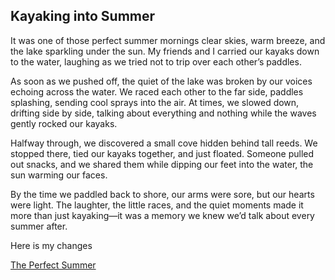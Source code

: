 ## Kayaking into Summer

It was one of those perfect summer mornings clear skies, warm breeze, and the lake sparkling under the sun. My friends and I carried our kayaks down to the water, laughing as we tried not to trip over each other’s paddles.

As soon as we pushed off, the quiet of the lake was broken by our voices echoing across the water. We raced each other to the far side, paddles splashing, sending cool sprays into the air. At times, we slowed down, drifting side by side, talking about everything and nothing while the waves gently rocked our kayaks.

Halfway through, we discovered a small cove hidden behind tall reeds. We stopped there, tied our kayaks together, and just floated. Someone pulled out snacks, and we shared them while dipping our feet into the water, the sun warming our faces.

By the time we paddled back to shore, our arms were sore, but our hearts were light. The laughter, the little races, and the quiet moments made it more than just kayaking—it was a memory we knew we’d talk about every summer after.


Here is my changes

[The Perfect Summer](./intro.md)